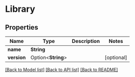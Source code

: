 # Library

## Properties

Name | Type | Description | Notes
------------ | ------------- | ------------- | -------------
**name** | **String** |  | 
**version** | Option<**String**> |  | [optional]

[[Back to Model list]](../README.md#documentation-for-models) [[Back to API list]](../README.md#documentation-for-api-endpoints) [[Back to README]](../README.md)


